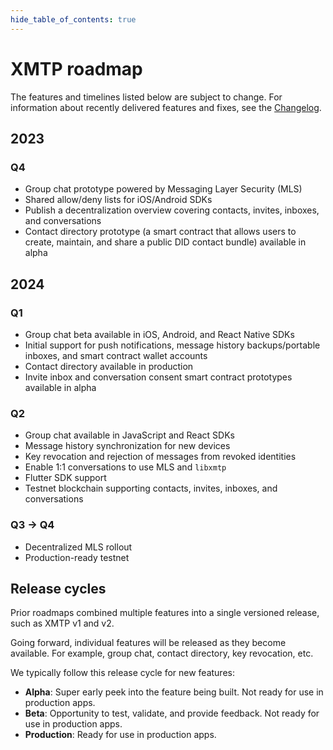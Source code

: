 ```yaml
---
hide_table_of_contents: true
---
```


# XMTP roadmap

The features and timelines listed below are subject to change. For information about recently delivered features and fixes, see the [Changelog](https://xmtp.org/docs/changelog).

## 2023

### Q4

- Group chat prototype powered by Messaging Layer Security (MLS)
- Shared allow/deny lists for iOS/Android SDKs
- Publish a decentralization overview covering contacts, invites, inboxes, and conversations
- Contact directory prototype (a smart contract that allows users to create, maintain, and share a public DID contact bundle) available in alpha

## 2024

### Q1

- Group chat beta available in iOS, Android, and React Native SDKs
- Initial support for push notifications, message history backups/portable inboxes, and smart contract wallet accounts
- Contact directory available in production
- Invite inbox and conversation consent smart contract prototypes available in alpha

### Q2 

- Group chat available in JavaScript and React SDKs
- Message history synchronization for new devices
- Key revocation and rejection of messages from revoked identities
- Enable 1:1 conversations to use MLS and `libxmtp`
- Flutter SDK support
- Testnet blockchain supporting contacts, invites, inboxes, and conversations

### Q3 → Q4

- Decentralized MLS rollout
- Production-ready testnet

## Release cycles

Prior roadmaps combined multiple features into a single versioned release, such as XMTP v1 and v2.

Going forward, individual features will be released as they become available. For example, group chat, contact directory, key revocation, etc.

We typically follow this release cycle for new features:

- **Alpha**: Super early peek into the feature being built. Not ready for use in production apps.
- **Beta**: Opportunity to test, validate, and provide feedback. Not ready for use in production apps.
- **Production**: Ready for use in production apps.
